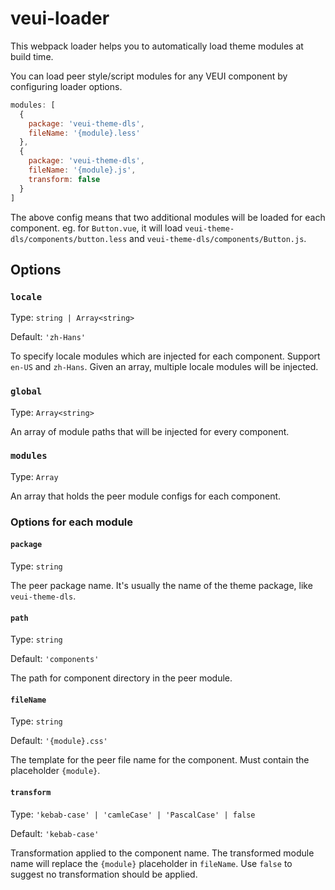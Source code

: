 # veui-loader

This webpack loader helps you to automatically load theme modules at build time.

You can load peer style/script modules for any VEUI component by configuring loader options.

```js
modules: [
  {
    package: 'veui-theme-dls',
    fileName: '{module}.less'
  },
  {
    package: 'veui-theme-dls',
    fileName: '{module}.js',
    transform: false
  }
]
```

The above config means that two additional modules will be loaded for each component. eg. for `Button.vue`, it will load `veui-theme-dls/components/button.less` and `veui-theme-dls/components/Button.js`.

## Options

### `locale`

Type: `string | Array<string>`

Default: `'zh-Hans'`

To specify locale modules which are injected for each component. Support `en-US` and `zh-Hans`. Given an array, multiple locale modules will be injected.

### `global`

Type: `Array<string>`

An array of module paths that will be injected for every component.

### `modules`

Type: `Array`

An array that holds the peer module configs for each component.

### Options for each module

#### `package`

Type: `string`

The peer package name. It's usually the name of the theme package, like `veui-theme-dls`.

#### `path`

Type: `string`

Default: `'components'`

The path for component directory in the peer module.

#### `fileName`

Type: `string`

Default: `'{module}.css'`

The template for the peer file name for the component. Must contain the placeholder `{module}`.

#### `transform`

Type: `'kebab-case' | 'camleCase' | 'PascalCase' | false`

Default: `'kebab-case'`

Transformation applied to the component name. The transformed module name will replace the `{module}` placeholder in `fileName`. Use `false` to suggest no transformation should be applied.
